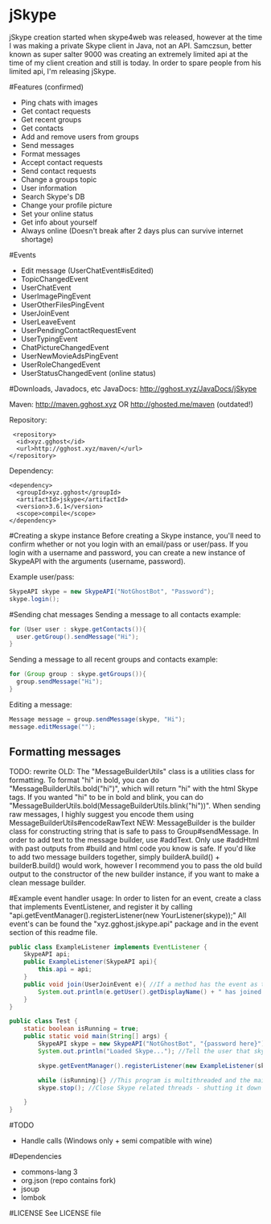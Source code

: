 # jSkype
jSkype creation started when skype4web was released, however at the time I was making a private Skype client in Java, not an API. Samczsun, better known as super salter 9000 was creating an extremely limited api at the time of my client creation and still is today. In order to spare people from his limited api, I'm releasing jSkype. 

#Features (confirmed)
- Ping chats with images
- Get contact requests
- Get recent groups
- Get contacts
- Add and remove users from groups
- Send messages
- Format messages
- Accept contact requests
- Send contact requests
- Change a groups topic
- User information
- Search Skype's DB
- Change your profile picture
- Set your online status
- Get info about yourself
- Always online (Doesn't break after 2 days plus can survive internet shortage)
 
#Events
- Edit message (UserChatEvent#isEdited)
- TopicChangedEvent
- UserChatEvent
- UserImagePingEvent
- UserOtherFilesPingEvent
- UserJoinEvent
- UserLeaveEvent
- UserPendingContactRequestEvent
- UserTypingEvent
- ChatPictureChangedEvent
- UserNewMovieAdsPingEvent
- UserRoleChangedEvent
- UserStatusChangedEvent (online status)

#Downloads, Javadocs, etc
JavaDocs: http://gghost.xyz/JavaDocs/jSkype

Maven: http://maven.gghost.xyz OR http://ghosted.me/maven (outdated!)

Repository:
```
 <repository>
  <id>xyz.gghost</id>
  <url>http://gghost.xyz/maven/</url>
</repository>
```
Dependency:
```
<dependency>
  <groupId>xyz.gghost</groupId>
  <artifactId>jskype</artifactId>
  <version>3.6.1</version>
  <scope>compile</scope>
</dependency>
```

#Creating a skype instance
Before creating a Skype instance, you'll need to confirm whether or not you login with an email/pass or user/pass. If you login with a username and password, you can create a new instance of SkypeAPI with the arguments (username, password).

Example user/pass: 
```java
SkypeAPI skype = new SkypeAPI("NotGhostBot", "Password");
skype.login();
```

#Sending chat messages
Sending a message to all contacts example:
```java
for (User user : skype.getContacts()){
  user.getGroup().sendMessage("Hi");
}
```
Sending a message to all recent groups and contacts example:
```java
for (Group group : skype.getGroups()){
  group.sendMessage("Hi");
}
```
Editing a message:
```java
Message message = group.sendMessage(skype, "Hi");
message.editMessage("");
```
## Formatting messages
TODO: rewrite
OLD: The "MessageBuilderUtils" class is a utilities class for formatting. To format "hi" in bold, you can do "MessageBuilderUtils.bold("hi")", which will return "hi" with the html Skype tags. If you wanted "hi" to be in bold and blink, you can do "MessageBuilderUtils.bold(MessageBuilderUtils.blink("hi"))". When sending raw messages, I highly suggest you encode them using MessageBuilderUtils#encodeRawText
NEW: MessageBuilder is the builder class for constructing string that is safe to pass to Group#sendMessage. In order to add text to the message builder, use #addText. Only use #addHtml with past outputs from #build and html code you know is safe. If you'd like to add two message builders together, simply builderA.build() + builderB.build() would work, however I recommend you to pass the old build output to the constructor of the new builder instance, if you want to make a clean message builder. 

#Example event handler usage:
In order to listen for an event, create a class that implements EventListener, and register it by calling "api.getEventManager().registerListener(new YourListener(skype));" All event's can be found the "xyz.gghost.jskype.api" package and in the event section of this readme file. 

```java
public class ExampleListener implements EventListener {
    SkypeAPI api;
    public ExampleListener(SkypeAPI api){
        this.api = api;
    }
    public void join(UserJoinEvent e){ //If a method has the event as the only argument, it will get invoked once the events trigger(join/chat/leave/etc) has been called. 
        System.out.println(e.getUser().getDisplayName() + " has joined " + e.getGroup().getChatId());
    }
}

public class Test {
    static boolean isRunning = true;
    public static void main(String[] args) {
        SkypeAPI skype = new SkypeAPI("NotGhostBot", "{password here}"); //login
        System.out.println("Loaded Skype..."); //Tell the user that skype has fully initialized - getting contacts, recent, etc can take a few seconds

        skype.getEventManager().registerListener(new ExampleListener(skype)); //Register listener

        while (isRunning){} //This program is multithreaded and the main thread doesn't get used, so you'll want an (infinite) delay to keep the program open.
        skype.stop(); //Close Skype related threads - shutting it down

    }
}
```

#TODO
- Handle calls (Windows only + semi compatible with wine)

#Dependencies
- commons-lang 3
- org.json (repo contains fork)
- jsoup 
- lombok

#LICENSE
See LICENSE file 
